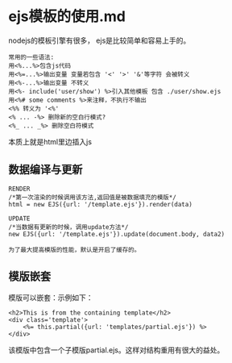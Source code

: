 
# ejs模板的使用.md

nodejs的模板引擎有很多， ejs是比较简单和容易上手的。

```
常用的一些语法:
用<%...%>包含js代码
用<%=...%>输出变量 变量若包含 '<' '>' '&'等字符 会被转义
用<%-...%>输出变量 不转义
用<%- include('user/show') %>引入其他模板 包含 ./user/show.ejs
用<%# some comments %>来注释，不执行不输出
<%% 转义为 '<%'
<% ... -%> 删除新的空白行模式?
<%_ ... _%> 删除空白符模式
```

本质上就是html里边插入js

## 数据编译与更新
```
RENDER
/*第一次渲染的时候调用该方法,返回值是被数据填充的模版*/    
html = new EJS({url: '/template.ejs'}).render(data)

UPDATE
/*当数据有更新的时候，调用update方法*/
new EJS({url: '/template.ejs'}).update(document.body, data2)  

为了最大提高模版的性能，默认是开启了缓存的。
```


## 模版嵌套

模版可以嵌套：示例如下：
```
<h2>This is from the containing template</h2>
<div class='template'>
    <%= this.partial({url: 'templates/partial.ejs'}) %>
</div>
```
该模版中包含一个子模版partial.ejs。这样对结构重用有很大的益处。  